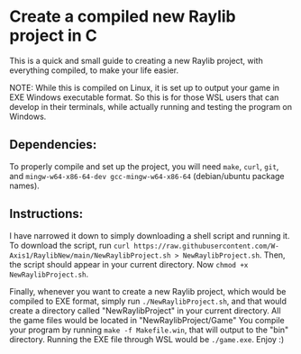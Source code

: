 # Create a compiled new Raylib project in C
This is a quick and small guide to creating a new Raylib project, with everything compiled, to make your life easier.

NOTE: While this is compiled on Linux, it is set up to output your game in EXE Windows executable format. So this is for those WSL users that can develop in their
terminals, while actually running and testing the program on Windows.

## Dependencies:
To properly compile and set up the project, you will need `make`, `curl`, `git`, and `mingw-w64-x86-64-dev gcc-mingw-w64-x86-64` (debian/ubuntu package names).

## Instructions:
I have narrowed it down to simply downloading a shell script and running it.
To download the script, run `curl https://raw.githubusercontent.com/W-Axis1/RaylibNew/main/NewRaylibProject.sh > NewRaylibProject.sh`.
Then, the script should appear in your current directory. Now `chmod +x NewRaylibProject.sh`.

Finally, whenever you want to create a new Raylib project, which would be compiled to EXE format, simply run `./NewRaylibProject.sh`, and that would create a directory called "NewRaylibProject" in your current directory. All the game files would be located in "NewRaylibProject/Game" You compile your program by running `make -f Makefile.win`, that will output to the "bin" directory. Running the EXE file through WSL would be `./game.exe`. Enjoy :)


